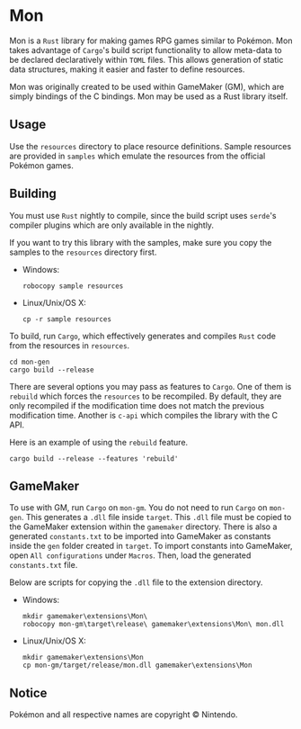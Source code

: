 Mon
===
Mon is a `Rust` library for making games RPG games similar to Pokémon. Mon takes advantage of `Cargo`'s build script functionality to allow meta-data to be declared declaratively within `TOML` files. This allows generation of static data structures, making it easier and faster to define resources.

Mon was originally created to be used within GameMaker (GM), which are simply bindings of the C bindings. Mon may be used as a Rust library itself.

Usage
-----
Use the `resources` directory to place resource definitions. Sample resources are provided in `samples` which emulate the resources from the official Pokémon games.

Building
--------
You must use `Rust` nightly to compile, since the build script uses `serde`'s compiler plugins which are only available in the nightly.

If you want to try this library with the samples, make sure you copy the samples to the `resources` directory first.
 - Windows:
   ```
   robocopy sample resources
   ```
 - Linux/Unix/OS X:
   ```
   cp -r sample resources
   ```

To build, run `Cargo`, which effectively generates and compiles `Rust` code from the resources in `resources`.
```
cd mon-gen
cargo build --release
```

There are several options you may pass as features to `Cargo`. One of them is `rebuild` which forces the `resources` to be recompiled. By default, they are only recompiled if the modification time does not match the previous modification time. Another is `c-api` which compiles the library with the C API.

Here is an example of using the `rebuild` feature.
```
cargo build --release --features 'rebuild'
```

GameMaker
---------
To use with GM, run `Cargo` on `mon-gm`. You do not need to run `Cargo` on `mon-gen`. This generates a `.dll` file inside `target`. This `.dll` file must be copied to the GameMaker extension within the `gamemaker` directory. There is also a generated `constants.txt` to be imported into GameMaker as constants inside the `gen` folder created in `target`. To import constants into GameMaker, open `All configurations` under `Macros`. Then, load the generated `constants.txt` file.

Below are scripts for copying the `.dll` file to the extension directory.
 - Windows:
   ```
   mkdir gamemaker\extensions\Mon\
   robocopy mon-gm\target\release\ gamemaker\extensions\Mon\ mon.dll
   ```
 - Linux/Unix/OS X:
   ```
   mkdir gamemaker\extensions\Mon
   cp mon-gm/target/release/mon.dll gamemaker\extensions\Mon
   ```

Notice
------
Pokémon and all respective names are copyright © Nintendo.
